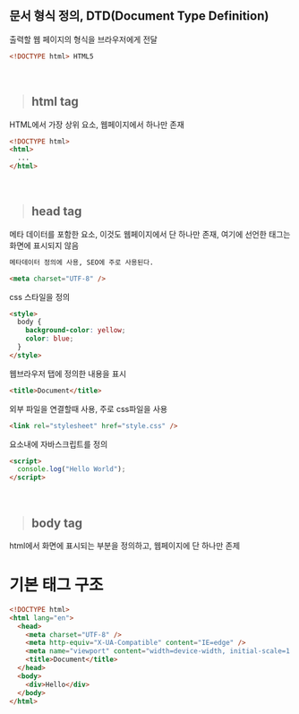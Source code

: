 ## 문서 형식 정의, DTD(Document Type Definition)

출력할 웹 페이지의 형식을 브라우저에게 전달

```html
<!DOCTYPE html> HTML5
```

<br />

> ## html tag

HTML에서 가장 상위 요소, 웹페이지에서 하나만 존재

```html
<!DOCTYPE html>
<html>
  ...
</html>
```

<br />

> ## head tag

메타 데이터를 포함한 요소, 이것도 웹페이지에서 단 하나만 존재, 여기에 선언한 태그는 화면에 표시되지 않음

```html
메타데이터 정의에 사용, SEO에 주로 사용된다.

<meta charset="UTF-8" />
```

css 스타일을 정의

```html
<style>
  body {
    background-color: yellow;
    color: blue;
  }
</style>
```

웹브라우저 탭에 정의한 내용을 표시

```html
<title>Document</title>
```

외부 파일을 연결할때 사용, 주로 css파일을 사용

```html
<link rel="stylesheet" href="style.css" />
```

요소내에 자바스크립트를 정의

```html
<script>
  console.log("Hello World");
</script>
```

<br />

> ## body tag

html에서 화면에 표시되는 부분을 정의하고, 웹페이지에 단 하나만 존제

# 기본 태그 구조

```html
<!DOCTYPE html>
<html lang="en">
  <head>
    <meta charset="UTF-8" />
    <meta http-equiv="X-UA-Compatible" content="IE=edge" />
    <meta name="viewport" content="width=device-width, initial-scale=1.0" />
    <title>Document</title>
  </head>
  <body>
    <div>Hello</div>
  </body>
</html>
```
